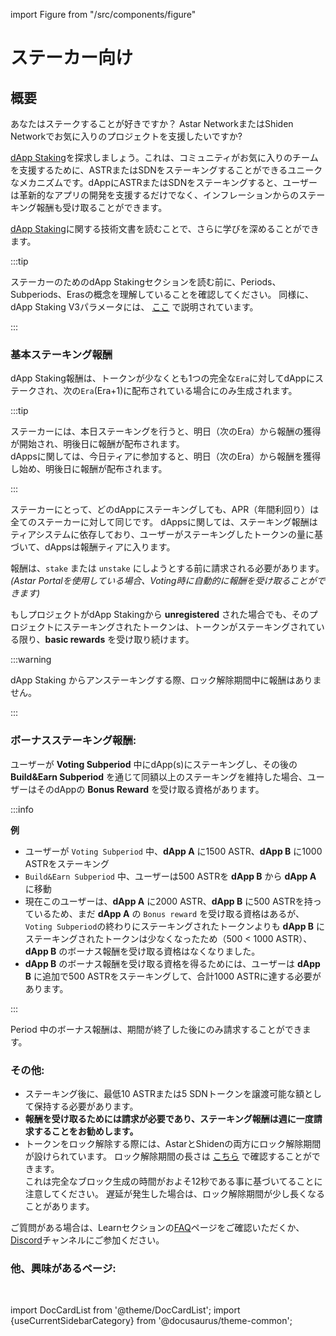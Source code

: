 import Figure from "/src/components/figure"

# ステーカー向け

## 概要

あなたはステークすることが好きですか？ Astar NetworkまたはShiden Networkでお気に入りのプロジェクトを支援したいですか?

[dApp Staking](/docs/learn/dapp-staking/)を探求しましょう。これは、コミュニティがお気に入りのチームを支援するために、ASTRまたはSDNをステーキングすることができるユニークなメカニズムです。dAppにASTRまたはSDNをステーキングすると、ユーザーは革新的なアプリの開発を支援するだけでなく、インフレーションからのステーキング報酬も受け取ることができます。

[dApp Staking](/docs/learn/dapp-staking/)に関する技術文書を読むことで、さらに学びを深めることができます。

:::tip

ステーカーのためのdApp Stakingセクションを読む前に、Periods、Subperiods、Erasの概念を理解していることを確認してください。 同様に、dApp Staking V3パラメータには、 [ここ](/docs/use/dapp-staking/#periods-subperiods---eras) で説明されています。

:::

### 基本ステーキング報酬

dApp Staking報酬は、トークンが少なくとも1つの完全な`Era`に対してdAppにステークされ、次の`Era`(Era+1)に配布されている場合にのみ生成されます。

:::tip

ステーカーには、本日ステーキングを行うと、明日（次のEra）から報酬の獲得が開始され、明後日に報酬が配布されます。\
dAppsに関しては、今日ティアに参加すると、明日（次のEra）から報酬を獲得し始め、明後日に報酬が配布されます。

:::

ステーカーにとって、どのdAppにステーキングしても、APR（年間利回り）は全てのステーカーに対して同じです。
dAppsに関しては、ステーキング報酬はティアシステムに依存しており、ユーザーがステーキングしたトークンの量に基づいて、dAppsは報酬ティアに入ります。

報酬は、`stake` または `unstake` にしようとする前に請求される必要があります。
_(Astar Portalを使用している場合、Voting時に自動的に報酬を受け取ることができます)_

もしプロジェクトがdApp Stakingから **unregistered** された場合でも、そのプロジェクトにステーキングされたトークンは、トークンがステーキングされている限り、**basic rewards** を受け取り続けます。

:::warning

dApp Staking からアンステーキングする際、ロック解除期間中に報酬はありません。

:::

### ボーナスステーキング報酬:

ユーザーが **Voting Subperiod** 中にdApp(s)にステーキングし、その後の **Build\&Earn Subperiod** を通じて同額以上のステーキングを維持した場合、ユーザーはそのdAppの **Bonus Reward** を受け取る資格があります。

:::info

**例**

- ユーザーが `Voting Subperiod` 中、**dApp A** に1500 ASTR、**dApp B** に1000 ASTRをステーキング
- `Build&Earn Subperiod` 中、ユーザーは500 ASTRを **dApp B** から **dApp A** に移動
- 現在このユーザーは、**dApp A** に2000 ASTR、**dApp B** に500 ASTRを持っているため、まだ **dApp A** の `Bonus reward` を受け取る資格はあるが、`Voting Subperiod`の終わりにステーキングされたトークンよりも **dApp B** にステーキングされたトークンは少なくなったため（500 < 1000 ASTR）、**dApp B** のボーナス報酬を受け取る資格はなくなりました。
- **dApp B** のボーナス報酬を受け取る資格を得るためには、ユーザーは **dApp B** に追加で500 ASTRをステーキングして、合計1000 ASTRに達する必要があります。

:::

Period 中のボーナス報酬は、期間が終了した後にのみ請求することができます。

### その他:

- ステーキング後に、最低10 ASTRまたは5 SDNトークンを譲渡可能な額として保持する必要があります。
- **報酬を受け取るためには請求が必要であり、ステーキング報酬は週に一度請求することをお勧めします。**
- トークンをロック解除する際には、AstarとShidenの両方にロック解除期間が設けられています。 ロック解除期間の長さは [こちら](/docs/use/dapp-staking/for-stakers/#parameters) で確認することができます。\
  これは完全なブロック生成の時間がおよそ12秒である事に基づいてることに注意してください。 遅延が発生した場合は、ロック解除期間が少し長くなることがあります。

ご質問がある場合は、Learnセクションの[FAQ](/docs/learn/dapp-staking/dapp-staking-faq/)ページをご確認いただくか、[Discord](https://discord.com/invite/astarnetwork)チャンネルにご参加ください。

### 他、興味があるページ:

<br/>

import DocCardList from '@theme/DocCardList';
import {useCurrentSidebarCategory} from '@docusaurus/theme-common';

<DocCardList items={useCurrentSidebarCategory().items}/>

